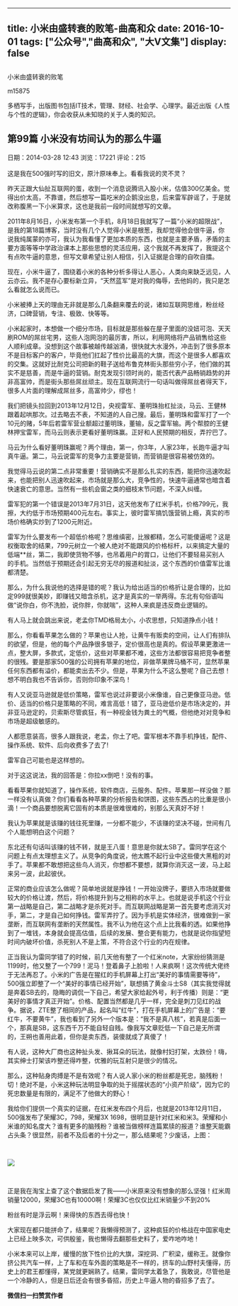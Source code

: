 
---
title:   小米由盛转衰的败笔-曲高和众
date: 2016-10-01
tags: ["公众号","曲高和众", "大V文集"]
display: false
---


## 



小米由盛转衰的败笔




m15875




多栖写手，出版图书包括IT技术，管理、财经、社会学、心理学。最近出版《人性与个性的逻辑》，你会收获从未知晓的关于人类的知识。


## <a name="_Toc463004661">第99篇 小米没有坊间认为的那么牛逼 &nbsp; &nbsp; &nbsp; &nbsp; &nbsp; &nbsp; &nbsp; &nbsp; &nbsp; &nbsp; &nbsp; &nbsp; &nbsp; &nbsp; </a>



日期：2014-03-28 12:43 浏览：17221 <a title="查看评论列表" style="line-height: 1.6;">评论：215</a>



这是我在500强时写的旧文，原汁原味奉上。看看我说的灵不灵？



昨天正跟大仙扯互联网的蛋，收到一个消息说腾讯入股小米，估值300亿美金。觉得出价太高，不靠谱，然后想写一篇吃米的企鹅没出息，后来雷军辟谣了，于是就改称腹黑一下小米算求，这也是我前一段时间就想写的文章。



2011年8月16日，小米发布第一个手机，8月18日我就写了一篇“小米的超限战”，是我的第18篇博客，当时没有几个人觉得小米是根葱，我却觉得他会很牛逼，你说我纯属蒙的亦可，我认为我看懂了更加本质的东西，也就是主要矛盾，矛盾的主要方面等等中学政治课本上那些思想的灵活应用，这个我就不再发挥了，我提这个有点吹牛逼的意思，但写文章希望让别人相信，引入证据是合理的自吹自擂。



现在，小米牛逼了，围绕着小米的各种分析多得让人恶心，人类向来缺乏远见，人云亦云。我不是存心要标新立异，“天然蓝军”是对我的侮辱，去他妈的，我只是怎么看就怎么说而已。



小米被捧上天的理由无非就是那么几条翻来覆去的说，诸如互联网思维，粉丝经济，口碑营销，专注、极致、快等等。



小米起家时，本想做一个细分市场，目标就是那些躲在屋子里面的没妞可泡、天天刷ROM的屌丝宅男，这些人泡网泡的最厉害，所以，利用网络将产品销售给这些人顺利成章。没想到这个故事被越传越汹涌，很快就大水漫外，冲击到了很多原本不是目标客户的客户，毕竟他们扛起了性价比最高的大旗，而这个是很多人都喜欢的交集。这就好比耐克公司把新的鞋子送给布鲁克林街头那些穷小子，他们做的其实不是慈善，而是牛逼的营销。耐克发现引领时尚的，能否代表产品畅销趋势的并非高富帅，而是街头那些屌丝顽主。现在互联网流行一句话叫做得屌丝者得天下，很多人片面的理解成屌丝多，高富帅少，缪也！



我们把镜头拉回到2013年12月12日，央视雷军、董明珠抬杠扯淡，马云、王健林跟着起哄那次。过去略去不表，不知道的人自己搜。最后，董明珠和雷军打了一个10元的赌，5年后若雷军营业额超过董明珠，董输，反之雷军输。两个帮腔的王健林押宝雷军，而马云则表示更看好董明珠赢。正好和人民预期的相反，弄拧巴了。



马云为什么看好董明珠赢呢？两个理由，第一，你3年，人家23年，长跑牛逼才叫真牛逼。第二，马云说雷军的竞争力主要是营销，而营销是很容易被仿效的。



我觉得马云说的第二点非常重要！营销确实不是那么扎实的东西，能把你迅速吹起来，也能把别人迅速吹起来，市场就是那么大，竞争性的，快速牛逼通常也暗含着快速衰亡的意思。当然有一些机会窗之类的细枝末节问题，不深入纠缠。



雷军犯的第一个错误是2013年7月31日，这天他发布了红米手机，价格799元，我擦，大约低于市场预期400元左右。事实上，彼时雷军搞饥饿营销上瘾，真实的市场价格确实炒到了1200元附近。



雷军为什么要发布一个超低价格呢？思维缜密，比猴都精，怎么可能傻逼呢？这是权衡取舍的结果，799元树立一个被人绝对不能跟风的价格标杆，以来搞定大量的低端**丝，第二，我即使货物不够，也吊着用户的胃口，让他们不要轻易买别人的手机。当然低于预期还会引起无穷无尽的报道和扯淡，这个东西的价值雷军比谁都清楚。



那么，为什么我说他的选择是错的呢？我认为给出适当的价格折让是合理的，比如定999就很美妙，即赚钱又暗含杀机，这才是真实的一举两得。东北有句俗语叫做“说你白，你不洗脸，说你胖，你就喘”，这种人来疯是违反商业逻辑的。



有人马上就会跳出来说，老孟你TMD格局太小，小农思想，只知道挣点小钱！

那么，你看看苹果怎么做的？苹果也让人抢，让黄牛有贩卖的空间，让人们有排队的欲望，但是，他的每个产品挣很多银子，定价很高也是真的。假设苹果更激进一点，整大屏，多款式，定低价，这些对苹果都不难，这些方法都很容易把竞争者整的很残。要是那家500强的公司拥有苹果的地位，非做苹果牌马桶不可，显然苹果任何东西都有溢价，都能卖出去不少。但是，苹果为什么不这么整呢？自己去想！想不明白我也不告诉你，否则你印象不深鸟！



有人又说亚马逊就是低价策略，雷军也说过非要说小米像谁，自己更像亚马逊。低价、适当的价格只是策略的不同，难言高低！错了，亚马逊低价是市场决定的，并非亚马逊定的，贝索斯尽管疯狂，有一种视金钱为粪土的气概，但他绝对对竞争和市场是超级敏感的。



人都愿意装高，很多人跟我说，老孟，你土了吧。雷军根本不靠手机挣钱，配件、操作系统、软件、后向收费多了去了!



雷军自己可能也是这样想的。



对于这这说法，我的回答是：你拉xx倒吧！没有的事。



看看苹果你就知道了，操作系统，软件商店，云服务、配件。苹果那一样没做？那一样没有认真做？你们看看各种苹果的分析报告和饼图，这些东西占的比重是很小滴！一个商品要想脱离它固有的本质是很难很难的，别那么天真好不好！



我认为苹果就是该赚的钱往死里赚，一分都不能少，不该赚的坚决不碰，世间有几个人能想明白这个问题？



东北还有句话叫该赚的钱不转，就是王八蛋！意思是你就太SB了。雷同学在这个问题上有点太理想主义了。从竞争的角度说，他太瞧不起行业中这些傻大黑粗的对手了。苹果都不敢想把这些鸟人消灭，你想都不要想，就算你消灭这一波，马上起来另一波，此起彼伏。



正常的商业应该怎么做呢？简单地说就是挣钱！一开始没牌子，要挤入市场就要做较大的价格让渡，然后，将价格提升到与之相称的水平上。也就是说手机这个行业第一战略是自己，第二战略才是杀死对手。而互联网战略是第一首先要考虑消灭对手，第二，才是自己如何挣钱。雷军弄拧了。因为手机是实体经济，很难做到一家垄断，而互联网有垄断的天然属性。我不认为他在这个点上比我看的透。如果他挣到了一堆钱，本身就会提高估值，后续的发展、整合更有能力，也就是说你指望短时间内破坏价值，杀死别人不是上策，不符合这个行业的内在规律。



正当我认为雷同学错了的时候，前几天他有整了一个红米note，大家纷纷猜测是1199时，他又整了一个799！泥马！登着鼻子上脸啦！人来疯啊！这次传统大佬终于无法再忍了。小米的广告是在猩红的手机屏幕上打出“美好的事情需要等待”，500强立即整了一个“美好的事情已经开始”，联想搞了黄金斗士S8（其实我觉得就是奔着SB去的，隐晦的调侃一下自己，希望大家给起外号，利于传播）则是：“更美好的事情才真正开始”。价格、配置当然都是几乎一样，完全是刺刀见红的战争。据说，ZTE整了相同的产品，起名叫“红牛”，打在手机屏幕上的广告是：“要红牛，不要黄牛”，我也看到了另外一个版本是：“我不是真八核”，若真是后面一个，那真是SB，这东西千万不能自轻自贱。像我写文章贬低一下自己是无所谓的，王朔也善用此着，但你是卖东西，装傻就成了真傻了！



有人说，这种大厂商也这种扯头发、揪耳朵的玩法，就像村妇打架，太跌份！嗨，其实绅士打架该咋整还得咋整，优雅的玩互射只是很少的情况。



那么，这种贴身肉搏是不是有效呢？有人说人家小米的粉丝都是死忠，脑残粉！切！绝对不是，小米这种玩法明显争取的处于摇摆状态的“小资产阶级”，因为它的死忠数量是有限的，满足不了他做大的野心！



我给你们提供一个真实的证据，在红米发布四个月后，也就是2013年12月11日，500强发布了荣耀3C，798，荣耀3X 1698，很明显是针对红米和米3。荣耀和小米谁的知名度大？谁有更多的脑残粉？谁被当做榜样连篇累牍的报道？谁整天能霸占头条？很显然，前者不及后者的十分之一，那么结果呢？少废话，上图：

&nbsp;

<img data-s="300,640" data-type="png" src="http://mmbiz.qpic.cn/mmbiz_png/fxGMiaL5Zj1jk8v673C9qNsibL8Q6ldqNjT2TqS9MMAl5pT4rnGZ6s6edU2JQZib3jUHbtl0fNkkr5ia82qicR6Rkmg/0?wx_fmt=png" data-ratio="0.6648745519713262" data-w="558"/>

&nbsp;

正是我在淘宝上查了这个数据启发了我——小米原来没有想象的那么坚强！红米周销量12000，荣耀3C也有10000啊！荣耀3C也仅仅比红米销量少不到20%

粉丝有时是浮云啊！来得快的东西去得也快！



大家现在都只能拼命了，结果呢？我懒得预测了，这种疯狂的价格战在中国家电史上已经上映多次，可供殷鉴，我也懒得去翻那些史料了，爱咋地咋地！



小米本来可以上岸，缓慢的放下性价比的大旗，深挖洞、广积梁，缓称王。就像你挤公共汽车一样，上了车和在车外面的策略是不一样的，挤车的山野村夫懂得，历史上的君王都懂得，某党就更娴熟了。结果，雷同学太着急了，我敢说，尽管他是一个冷静的人，但是日后还会有很多昏招，历史上牛逼人物的昏招多了去了。




**微信扫一扫赞赏作者**














